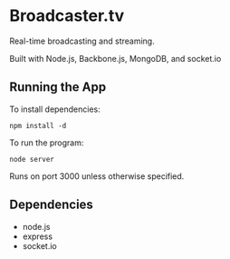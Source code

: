 Broadcaster.tv
==============

Real-time broadcasting and streaming.

Built with Node.js, Backbone.js, MongoDB, and socket.io

Running the App
---------------
To install dependencies:

    npm install -d
    
To run the program:

    node server

Runs on port 3000 unless otherwise specified.

Dependencies
------------

* node.js
* express
* socket.io